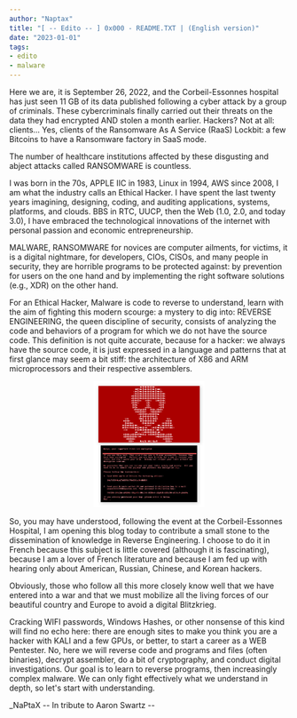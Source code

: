 ```yaml
---
author: "Naptax"
title: "[ -- Edito -- ] 0x000 - README.TXT | (English version)"
date: "2023-01-01"
tags: 
- edito
- malware
---
```



Here we are, it is September 26, 2022, and the Corbeil-Essonnes hospital has just seen 11 GB of its data published following a cyber attack by a group of criminals. These cybercriminals finally carried out their threats on the data they had encrypted AND stolen a month earlier. Hackers? Not at all: clients... Yes, clients of the Ransomware As A Service (RaaS) Lockbit: a few Bitcoins to have a Ransomware factory in SaaS mode.

The number of healthcare institutions affected by these disgusting and abject attacks called RANSOMWARE is countless.

I was born in the 70s, APPLE IIC in 1983, Linux in 1994, AWS since 2008, I am what the industry calls an Ethical Hacker. I have spent the last twenty years imagining, designing, coding, and auditing applications, systems, platforms, and clouds. BBS in RTC, UUCP, then the Web (1.0, 2.0, and today 3.0), I have embraced the technological innovations of the internet with personal passion and economic entrepreneurship.

MALWARE, RANSOMWARE for novices are computer ailments, for victims, it is a digital nightmare, for developers, CIOs, CISOs, and many people in security, they are horrible programs to be protected against: by prevention for users on the one hand and by implementing the right software solutions (e.g., XDR) on the other hand.

For an Ethical Hacker, Malware is code to reverse to understand, learn with the aim of fighting this modern scourge: a mystery to dig into: REVERSE ENGINEERING, the queen discipline of security, consists of analyzing the code and behaviors of a program for which we do not have the source code. This definition is not quite accurate, because for a hacker: we always have the source code, it is just expressed in a language and patterns that at first glance may seem a bit stiff: the architecture of X86 and ARM microprocessors and their respective assemblers.

 <center> <img width="200" src="/images/ransomware.png"> </center>
 
 So, you may have understood, following the event at the Corbeil-Essonnes Hospital, I am opening this blog today to contribute a small stone to the dissemination of knowledge in Reverse Engineering. I choose to do it in French because this subject is little covered (although it is fascinating), because I am a lover of French literature and because I am fed up with hearing only about American, Russian, Chinese, and Korean hackers.
 
 Obviously, those who follow all this more closely know well that we have entered into a war and that we must mobilize all the living forces of our beautiful country and Europe to avoid a digital Blitzkrieg.
 
 Cracking WIFI passwords, Windows Hashes, or other nonsense of this kind will find no echo here: there are enough sites to make you think you are a hacker with KALI and a few GPUs, or better, to start a career as a WEB Pentester. No, here we will reverse code and programs and files (often binaries), decrypt assembler, do a bit of cryptography, and conduct digital investigations. Our goal is to learn to reverse programs, then increasingly complex malware. We can only fight effectively what we understand in depth, so let's start with understanding.
 
 
  _NaPtaX 
  -- In tribute to Aaron Swartz --
